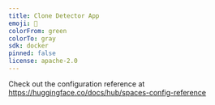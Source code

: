 ```yaml
---
title: Clone Detector App
emoji: 🐢
colorFrom: green
colorTo: gray
sdk: docker
pinned: false
license: apache-2.0
---
```


Check out the configuration reference at https://huggingface.co/docs/hub/spaces-config-reference
